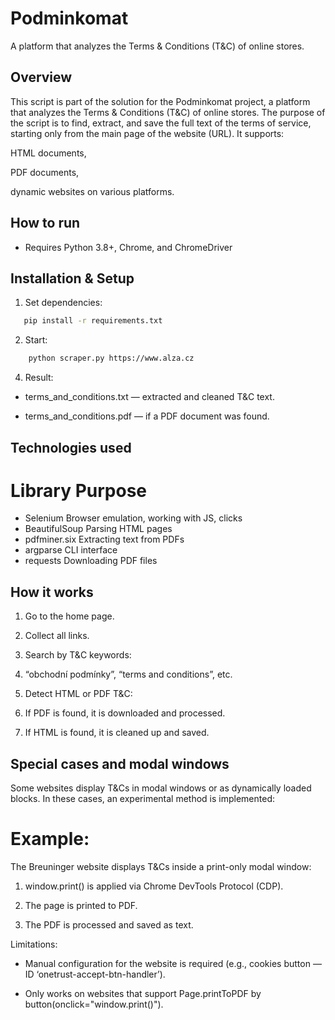# Podminkomat

A platform that analyzes the Terms & Conditions (T&C) of online stores.

## Overview

This script is part of the solution for the Podminkomat project, a platform that analyzes the Terms & Conditions (T&C) of online stores.
The purpose of the script is to find, extract, and save the full text of the terms of service, starting only from the main page of the website (URL). It supports:

HTML documents,

PDF documents,

dynamic websites on various platforms.

## How to run

- Requires Python 3.8+, Chrome, and ChromeDriver

## Installation & Setup

1. Set dependencies:

```bash
   pip install -r requirements.txt
```

2. Start:

```bash
    python scraper.py https://www.alza.cz
```

4. Result:

- terms_and_conditions.txt — extracted and cleaned T&C text.

- terms_and_conditions.pdf — if a PDF document was found.

## Technologies used

# Library Purpose

- Selenium Browser emulation, working with JS, clicks
- BeautifulSoup Parsing HTML pages
- pdfminer.six Extracting text from PDFs
- argparse CLI interface
- requests Downloading PDF files

## How it works

1. Go to the home page.

2. Collect all <a> links.

3. Search by T&C keywords:

4. “obchodní podmínky”, “terms and conditions”, etc.

5. Detect HTML or PDF T&C:

6. If PDF is found, it is downloaded and processed.

7. If HTML is found, it is cleaned up and saved.

## Special cases and modal windows

Some websites display T&Cs in modal windows or as dynamically loaded blocks. In these cases, an experimental method is implemented:

# Example:

The Breuninger website displays T&Cs inside a print-only modal window:

1. window.print() is applied via Chrome DevTools Protocol (CDP).

2. The page is printed to PDF.

3. The PDF is processed and saved as text.

Limitations:

- Manual configuration for the website is required (e.g., cookies button — ID ‘onetrust-accept-btn-handler’).

- Only works on websites that support Page.printToPDF by button(onclick="window.print()").
